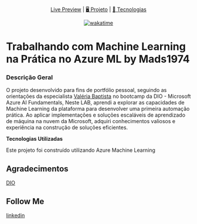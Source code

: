 </h1>

<p align="center">
  <a href="L I N K"> Live Preview</a>   |   
  <a href="#-projeto"> 🖥️ Projeto</a>   |   
  <a href="#-tecnologias">🚀 Tecnologias</a>
</p>

<p align="center">
  <a href="https://wakatime.com/badge/user/68660678-6b86-4b78-98df-f5f41a37e1bc/project/9fc59800-279b-462d-9f12-92ea3bf5697e"><img src="https://wakatime.com/badge/user/68660678-6b86-4b78-98df-f5f41a37e1bc/project/9fc59800-279b-462d-9f12-92ea3bf5697e.svg" alt="wakatime"></a>
</p>

# Trabalhando com Machine Learning na Prática no Azure ML by Mads1974

### **Descrição Geral**

O projeto desenvolvido para fins de portfólio pessoal, seguindo as orientações da especialista [Valéria Baptista](https://www.linkedin.com/in/valeriabaptista/) no bootcamp da DIO - Microsoft Azure AI Fundamentals, Neste LAB, aprendi a explorar as capacidades de Machine Learning da plataforma para desenvolver uma primeira automação prática. Ao aplicar implementações e soluções escaláveis de aprendizado de máquina na nuvem da Microsoft, adquiri conhecimentos valiosos e experiência na construção de soluções eficientes.

**Tecnologias Utilizadas**

Este projeto foi construído utilizando Azure Machine Learning

## Agradecimentos

[DIO](https://web.dio.me/home)

## Follow Me

[linkedin](https://www.linkedin.com/in/mads1974/)
